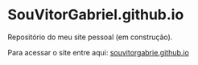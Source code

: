 # SouVitorGabriel.github.io
Repositório do meu site pessoal (em construção).

Para acessar o site entre aqui: [souvitorgabrie.github.io](https://souvitorgabriel.github.io/)
